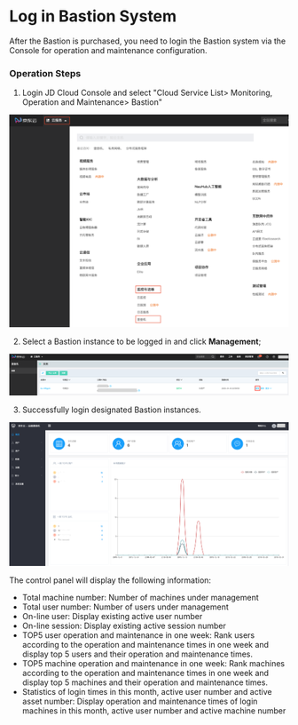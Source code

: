 # Log in Bastion System
After the Bastion is purchased, you need to login the Bastion system via the Console for operation and maintenance configuration.

### **Operation Steps**

1. Login JD Cloud Console and select "Cloud Service List> Monitoring, Operation and Maintenance> Bastion"

![](/image/Bastion/login-bs.png) 

2. Select a Bastion instance to be logged in and click **Management**;

![](/image/Bastion/management.png) 

3. Successfully login designated Bastion instances.

![](/image/Bastion/board.png) 



The control panel will display the following information:
- Total machine number: Number of machines under management
- Total user number: Number of users under management
- On-line user: Display existing active user number
- On-line session: Display existing active session number
- TOP5 user operation and maintenance in one week: Rank users according to the operation and maintenance times in one week and display top 5 users and their operation and maintenance times.
- TOP5 machine operation and maintenance in one week: Rank machines according to the operation and maintenance times in one week and display top 5 machines and their operation and maintenance times.
- Statistics of login times in this month, active user number and active asset number: Display operation and maintenance times of login machines in this month, active user number and active machine number

